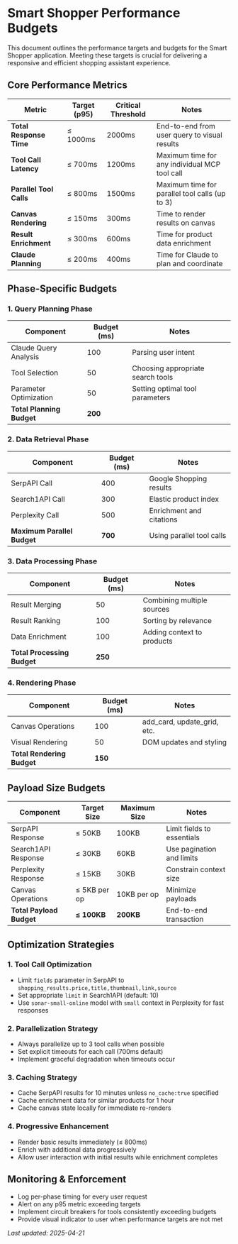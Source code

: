 # Smart Shopper Performance Budgets

This document outlines the performance targets and budgets for the Smart Shopper application. Meeting these targets is crucial for delivering a responsive and efficient shopping assistant experience.

## Core Performance Metrics

| Metric | Target (p95) | Critical Threshold | Notes |
|--------|-------------|-------------------|-------|
| **Total Response Time** | ≤ 1000ms | 2000ms | End-to-end from user query to visual results |
| **Tool Call Latency** | ≤ 700ms | 1200ms | Maximum time for any individual MCP tool call |
| **Parallel Tool Calls** | ≤ 800ms | 1500ms | Maximum time for parallel tool calls (up to 3) |
| **Canvas Rendering** | ≤ 150ms | 300ms | Time to render results on canvas |
| **Result Enrichment** | ≤ 300ms | 600ms | Time for product data enrichment |
| **Claude Planning** | ≤ 200ms | 400ms | Time for Claude to plan and coordinate |

## Phase-Specific Budgets

### 1. Query Planning Phase

| Component | Budget (ms) | Notes |
|-----------|-------------|-------|
| Claude Query Analysis | 100 | Parsing user intent |
| Tool Selection | 50 | Choosing appropriate search tools |
| Parameter Optimization | 50 | Setting optimal tool parameters |
| **Total Planning Budget** | **200** | |

### 2. Data Retrieval Phase

| Component | Budget (ms) | Notes |
|-----------|-------------|-------|
| SerpAPI Call | 400 | Google Shopping results |
| Search1API Call | 300 | Elastic product index |
| Perplexity Call | 500 | Enrichment and citations |
| **Maximum Parallel Budget** | **700** | Using parallel tool calls |

### 3. Data Processing Phase

| Component | Budget (ms) | Notes |
|-----------|-------------|-------|
| Result Merging | 50 | Combining multiple sources |
| Result Ranking | 100 | Sorting by relevance |
| Data Enrichment | 100 | Adding context to products |
| **Total Processing Budget** | **250** | |

### 4. Rendering Phase

| Component | Budget (ms) | Notes |
|-----------|-------------|-------|
| Canvas Operations | 100 | add_card, update_grid, etc. |
| Visual Rendering | 50 | DOM updates and styling |
| **Total Rendering Budget** | **150** | |

## Payload Size Budgets

| Component | Target Size | Maximum Size | Notes |
|-----------|-------------|--------------|-------|
| SerpAPI Response | ≤ 50KB | 100KB | Limit fields to essentials |
| Search1API Response | ≤ 30KB | 60KB | Use pagination and limits |
| Perplexity Response | ≤ 15KB | 30KB | Constrain context size |
| Canvas Operations | ≤ 5KB per op | 10KB per op | Minimize payloads |
| **Total Payload Budget** | **≤ 100KB** | **200KB** | End-to-end transaction |

## Optimization Strategies

### 1. Tool Call Optimization
- Limit `fields` parameter in SerpAPI to `shopping_results.price,title,thumbnail,link,source`
- Set appropriate `limit` in Search1API (default: 10)
- Use `sonar-small-online` model with `small` context in Perplexity for fast responses

### 2. Parallelization Strategy
- Always parallelize up to 3 tool calls when possible
- Set explicit timeouts for each call (700ms default)
- Implement graceful degradation when timeouts occur

### 3. Caching Strategy
- Cache SerpAPI results for 10 minutes unless `no_cache:true` specified
- Cache enrichment data for similar products for 1 hour
- Cache canvas state locally for immediate re-renders

### 4. Progressive Enhancement
- Render basic results immediately (≤ 800ms)
- Enrich with additional data progressively
- Allow user interaction with initial results while enrichment completes

## Monitoring & Enforcement

- Log per-phase timing for every user request
- Alert on any p95 metric exceeding targets
- Implement circuit breakers for tools consistently exceeding budgets
- Provide visual indicator to user when performance targets are not met

_Last updated: 2025-04-21_